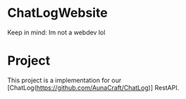 # ChatLogWebsite
Keep in mind: Im not a webdev lol

# Project
This project is a implementation for our [ChatLog(https://github.com/AunaCraft/ChatLog)] RestAPI.
